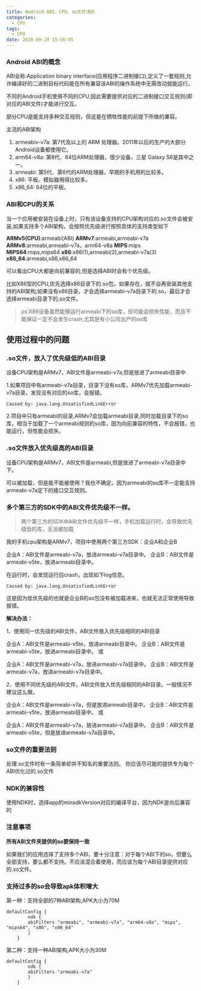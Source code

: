 ```yaml
---
title: Android ABI、CPU、so文件浅析
categories:
  - CPU
tags:
  - CPU
date: 2018-09-28 15:56:45
---
```


### Android ABI的概念

ABI全称:Application binary interface(应用程序二进制接口),定义了一套规则,允许编译好的二进制目标代码能在所有兼容该ABI的操作系统中无需改动就能运行。

不同的Android手机使用不同的CPU,因此需要提供对应的二进制接口交互规则(即对应的ABI文件)才能进行交互。

部分CPU是能支持多种交互规则，但这是在牺牲性能的前提下所做的兼容。

主流的ABI架构

1. armeabiv-v7a: 第7代及以上的 ARM 处理器。2011年以后的生产的大部分Android设备都使用它。
2. arm64-v8a: 第8代、64位ARM处理器，很少设备，三星 Galaxy S6是其中之一。
3. armeabi: 第5代、第6代的ARM处理器，早期的手机用的比较多。
4. x86: 平板、模拟器用得比较多。
5. x86_64: 64位的平板。

### ABI和CPU的关系

当一个应用被安装在设备上时，只有该设备支持的CPU架构对应的.so文件会被安装,如果支持多个ABI架构，会按照优先级进行按照具体的支持类型如下

**ARMv5(CPU)**:armeabi(ABI)
 **ARMv7**:armeabi,armeabi-v7a
 **ARMv8**:armeabi,armeabi-v7a，arm64-v8a
 **MIPS**:mips
 **MIPS64**:mips,mips64
 **x86**:x86(1),armeabi(2),armeabi-v7a(3)
 **x86_64**:armeabi,x86,x86_64

可以看出CPU大都是向前兼容的,但是选择ABI时会有个优先级。

比如X86型的CPU,优先选择x86目录下的.so包，如果存在，就不会再安装其他支持的ABI架构;如果没有x86目录，才会选择armeabi-v7a目录下的.so，最后才会选择armeabi目录下的.so文件。

> ps:X86设备虽然能够运行armeabi下的so库，但可能会损失性能，而且不能保证一定不会发生crash,尤其是有小公司出产的so库

## 使用过程中的问题

### .so文件，放入了优先级低的ABI目录

设备CPU架构是ARMv7，ABI文件是armeabi-v7a,但是放进了armeabi目录中

1.如果项目中有armeabi-v7a目录，目录下没有so库，ARMv7优先加载armeabi-v7a目录，发现没有对应的so库，会报错。

```
Caused by: java.lang.UnsatisfiedLinkError
```

2.项目中只有armeabi的目录,ARMv7会加载armeabi目录,同时加载目录下的so库，相当于加载了一个armeabi规则的so库，因为向前兼容的特性，不会报错，也能运行，但性能会损失。

### .so文件放入优先级高的ABI目录

设备CPU架构是ARMv7，ABI文件是armeabi,但是放进了armeabi-v7a目录中下。

可以被加载，但是能不能被使用？我也不确定。因为armeabi的so库不一定能支持armeabi-v7a定下的接口交互规则。

### 多个第三方的SDK中的ABI文件优先级不一样。

> 两个第三方的SDK中ABI文件优先级不一样，手机加载运行时，会导致优先级低的库，无法被加载

我的手机cpu架构是ARMv7，项目中使用两个第三方SDK：企业A和企业B

企业A：ABI文件是armeabi-v7a，放进armeabi-v7a目录中。
 企业B：ABI文件是armeabi-v5te，放进armeabi目录中。

在运行时，会发现运行后crash，出现如下log信息。

```
Caused by: java.lang.UnsatisfiedLinkError
```

这是因为低优先级的也就是企业B的so包没有被加载进来，也就无法正常使用导致报错。

**解决办法：**

1、使用同一优先级的ABI文件，ABI文件放入优先级相同的ABI目录

企业A：ABI文件是armeabi-v5te，放进armeabi目录中。
 企业B：ABI文件是armeabi-v5te，放进armeabi目录中。
 或

企业A：ABI文件是armeabi-v7a，放进armeabi-v7a目录中。
 企业B：ABI文件是armeabi-v7a，放进armeabi-v7a目录中。

2、使用不同优先级的ABI文件，ABI文件放入优先级相同的ABI目录。一般情况不建议这么做。

企业A：ABI文件是armeabi-v7a，但是放进armeabi目录中。
 企业B：ABI文件是armeabi-v5te，放进armeabi目录中。
 或

企业A：ABI文件是armeabi-v7a，放进armeabi-v7a目录中。
 企业B：ABI文件是armeabi-v5te，但是放进armeabi-v7a目录中。

### so文件的重要法则

处理.so文件时有一条简单却并不知名的重要法则。
 你应该尽可能的提供专为每个ABI优化过的.so文件

### NDK的兼容性

使用NDK时，选择app的minsdkVersion对应的编译平台，因为NDK是向后兼容的

### 注意事项

**所有ABI文件夹提供的so要保持一致**

如果我们的应用选择了支持多个ABI，要十分注意：对于每个ABI下的so，但要么全部支持，要么都不支持。不应该混合着使用，而应该为每个ABI目录提供对应的.so文件。



### 支持过多的so会导致apk体积增大

第一种：支持全部的7种ABI架构,APK大小为70M

```
defaultConfig {
        ndk {
        abiFilters "armeabi", "armeabi-v7a", "arm64-v8a", "mips", "mips64", "x86", "x86_64"
        }
    } 
```

 第二种：支持一种ABI架构,APK大小为30M

```
defaultConfig {
        ndk {
        abiFilters "armeabi-v7a"
        }
    } 
```

 

 